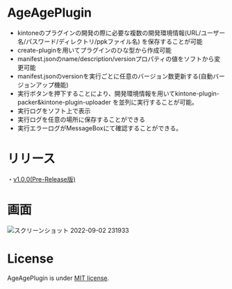 # AgeAgePlugin

- kintoneのプラグインの開発の際に必要な複数の開発環境情報(URL/ユーザー名/パスワード/ディレクトリ/ppkファイル名)
  を保存することが可能
- create-pluginを用いてプラグインのひな型から作成可能
- manifest.jsonのname/description/versionプロパティの値をソフトから変更可能
- manifest.jsonのversionを実行ごとに任意のバージョン数更新する(自動バージョンアップ機能)
- 実行ボタンを押下することにより、開発環境情報を用いてkintone-plugin-packer&kintone-plugin-uploader
  を並列に実行することが可能。
- 実行ログをソフト上で表示
- 実行ログを任意の場所に保存することができる
- 実行エラーログがMessageBoxにて確認することができる。

# リリース

・[v1.0.0(Pre-Release版)](https://github.com/nishikawa-r/AgeAgePlugin/releases)

# 画面

![スクリーンショット 2022-09-02 231933](https://github.com/nishikawa-r/TestApplication/blob/main/View0905.png)

# License

AgeAgePlugin is under [MIT license](https://en.wikipedia.org/wiki/MIT_License).
